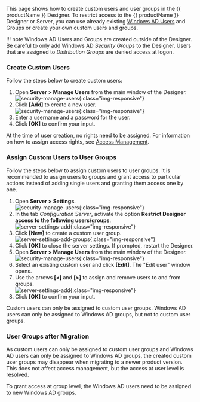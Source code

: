 
This page shows how to create custom users and user groups in the {{ productName }} Designer.
To restrict access to the {{ productName }} Designer or Server, you can use already existing [Windows AD Users](https://learn.microsoft.com/en-us/windows-server/identity/ad-ds/manage/understand-default-user-accounts) and Groups or create your own custom users and groups.

!!! note 
	Windows AD Users and Groups are created outside of the Designer.
	Be careful to only add Windows AD *Security Groups* to the Designer.
	Users that are assigned to *Distribution Groups* are denied access at logon.

### Create Custom Users

Follow the steps below to create custom users:

1. Open **Server > Manage Users** from the main window of the Designer.<br>
![security-manage-users](../../assets/images/documentation/access-restriction/security-manage-users.png){:class="img-responsive"}
2. Click **[Add]** to create a new user.<br>
![security-manage-users](../../assets/images/documentation/access-restriction/users.png){:class="img-responsive"}
3. Enter a username and a password for the user.
4. Click **[OK]** to confirm your input.

At the time of user creation, no rights need to be assigned. For information on how to assign access rights, see [Access Management](access-management.md).

### Assign Custom Users to User Groups

Follow the steps below to assign custom users to user groups.
It is recommended to assign users to groups and grant access to particular actions instead of adding single users and granting them access one by one.

1. Open **Server >  Settings**. <br>
![security-manage-users](../../assets/images/documentation/access-restriction/server-settings_manage.png){:class="img-responsive"}
2. In the tab *Configuration Server*, activate the option **Restrict Designer access to the following users/groups**.<br>
![server-settings-add](../../assets/images/documentation/access-restriction/server-settings-add-group.png){:class="img-responsive"}
3. Click **[New]** to create a custom user group.<br>
![server-settings-add-groups](../../assets/images/documentation/access-restriction/server-seetings-create-user-group.png){:class="img-responsive"}
4. Click **[OK]** to close the server settings. If prompted, restart the Designer.
5. Open **Server > Manage Users** from the main window of the Designer.<br>
![security-manage-users](../../assets/images/documentation/access-restriction/security-manage-users.png){:class="img-responsive"}
6. Select an existing custom user and click **[Edit]**. The "Edit user" window opens.
7. Use the arrows **[<]** and **[>]** to assign and remove users to and from groups.<br>
![server-settings-add](../../assets/images/documentation/access-restriction/user-management-groups.png){:class="img-responsive"}
8. Click **[OK]** to confirm your input.

Custom users can only be assigned to custom user groups. 
Windows AD users can only be assigned to Windows AD groups, but not to custom user groups. 

### User Groups after Migration

As custom users can only be assigned to custom user groups and Windows AD users can only be assigned to Windows AD groups, the created custom user groups may disappear when migrating to a newer product version.
This does not affect access management, but the access at user level is resolved. 

To grant access at group level, the Windows AD users need to be assigned to new Windows AD groups.
